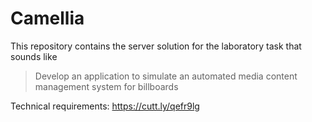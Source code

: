 # Camellia

This repository contains the server solution for the laboratory task that sounds like
> Develop an application to simulate an automated media content management system for billboards

Technical requirements: https://cutt.ly/qefr9lg
